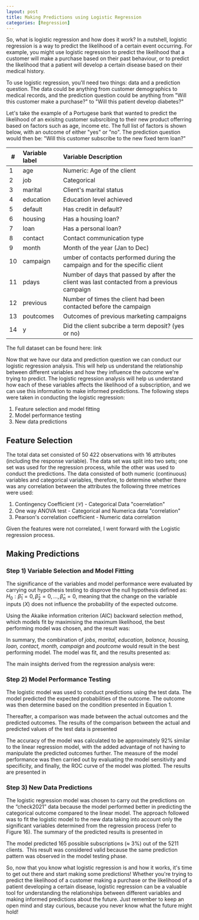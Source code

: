 ```yaml
---
layout: post
title: Making Predictions using Logistic Regression
categories: [Regression]
---
```


So, what is logistic regression and how does it work? In a nutshell, logistic regression is a way to predict the likelihood of a certain event occurring. For example, you might use logistic regression to predict the likelihood that a customer will make a purchase based on their past behaviour, or to predict the likelihood that a patient will develop a certain disease based on their medical history. 

To use logistic regression, you'll need two things: data and a prediction question. The data could be anything from customer demographics to medical records, and the prediction question could be anything from "Will this customer make a purchase?" to "Will this patient develop diabetes?"

Let's take the example of a Portugese bank that wanted to predict the likelihood of an exisitng customer subsrcibing to their new product offerring based on factors such as age, income etc. The full list of factors is shown below, with an outcome of either "yes" or "no". The prediction question would then be: "Will this customer subscribe to the new fixed term loan?"

| #   | Variable label   | Variable Description                                                                       |
| --- |:---------------- |:------------------------------------------------------------------------------------------ |
| 1   | age              | Numeric: Age of the client                                                                 |
| 2   | job              | Categorical                                                                                |
| 3   | marital          | Client's marital status                                                                    |
| 4   | education        | Education level achieved                                                                   |
| 5   | default          | Has credit in default?                                                                     |
| 6   | housing          | Has a housing loan?                                                                        |
| 7   | loan             | Has a personal loan?                                                                       |
| 8   | contact          | Contact communication type                                                                 |
| 9   | month            | Month of the year (Jan to Dec)                                                             |
| 10  | campaign         | umber of contacts performed during the campaign and for the specific client                |
| 11  | pdays            | Number of days that passed by after the client was last contacted from a previous campaign |
| 12  | previous         | Number of times the client had been contacted before the campaign                          |
| 13  | poutcomes        | Outcomes of previous marketing campaigns                                                   |
| 14  | y                | Did the client subcribe a term deposit? (yes or no)                                        |

The full dataset can be found here: link

Now that we have our data and prediction question we can conduct our logistic regression analysis. This will help us understand the relationship between different variables and how they influence the outcome we're trying to predict. The logistic regression analysis will help us understand how each of these variables affects the likelihood of a subscription, and we can use this information to make informed predictions. The following steps were taken in conducting the logistic regression:

1. Feature selection and model fitting 
2. Model performance testing 
3. New data predictions


## Feature Selection

The total data set consisted of 50 422 observations with 16 attributes (including the response variable). The data set was split into two sets; one set was used for the regression process, while the other was used to conduct the predictions. The data consisted of both numeric (continuous) variables and categorical variables, therefore, to determine whether there was any correlation between the attributes the following three metrices were used:
1. Contingency Coefficient ($\mathcal{C}$) - Categorical Data "coerrelation"
2. One way ANOVA test - Categorical and Numerica data "correlation"
3. Pearson's correlation coefficient - Numeric data correlation

Given the features were not correlated, I went forward with the Logistic regression process. 

<div style="text-align: center;">
 <script async type="text/javascript" src="//cdn.carbonads.com/carbon.js?serve=CE7D6KJY&placement=wwwamitmerchantcom" id="_carbonads_js"></script>
</div>

## Making Predictions
### Step 1) Variable Selection and Model Fitting
The significance of the variables and model performance were evaluated by carrying out hypothesis testing to disprove the null hypothesis defined as: $H_0: \hat{\beta}_1 =0, \hat{\beta}_2=0,...,\hat{\beta}_n=0$, meaning that the change on the variable inputs ($X$) does not influence the probability of the expected outcome.

Using the Akaike information criterion (AIC) backward selection method, which models fit by maximising the maximum likelihood, the best performing model was chosen, and the result was:


In summary, the combination of _jobs_, _marital, education, balance, housing, loan, contact, month,_ _campaign_ and _poutcome_ would result in the best performing model. The model was fit, and the results presented as:




The main insights derived from the regression analysis were:







### Step 2) Model Performance Testing  
The logistic model was used to conduct predictions using the test data. The model predicted the expected probabilities of the outcome. The outcome was then determine based on the condition presented in Equation 1.



Thereafter, a comparison was made between the actual outcomes and the predicted outcomes. The results of the comparison between the actual and predicted values of the test data is presented



The accuracy of the model was calculated to be approximately 92% similar to the linear regression model, with the added advantage of not having to manipulate the predicted outcomes further. The measure of the model performance was then carried out by evaluating the model sensitivity and specificity, and finally, the ROC curve of the model was plotted. The results are presented in




### Step 3) New Data Predictions
The logistic regression model was chosen to carry out the predictions on the “check2021” data because the model performed better in predicting the categorical outcome compared to the linear model. The approach followed was to fit the logistic model to the new data taking into account only the significant variables determined from the regression process (refer to Figure 16). The summary of the predicted results is presented in



The model predicted 165 possible subscriptions (≈ 3%) out of the 5211 clients.  This result was considered valid because the same prediction pattern was observed in the model testing phase.






So, now that you know what logistic regression is and how it works, it's time to get out there and start making some predictions! Whether you're trying to predict the likelihood of a customer making a purchase or the likelihood of a patient developing a certain disease, logistic regression can be a valuable tool for understanding the relationships between different variables and making informed predictions about the future. Just remember to keep an open mind and stay curious, because you never know what the future might hold!






